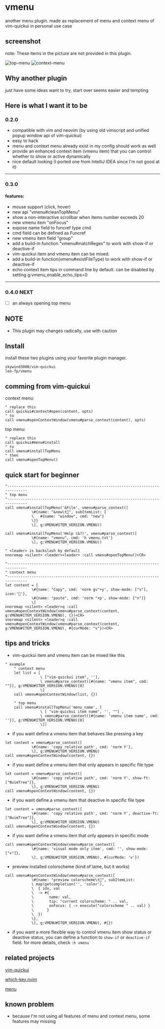 # vmenu
another menu plugin. made as replacement of menu and context menu of vim-quickui in personal use
case

## screenshot
note: These items in the picture are not provided in this plugin.

![top-menu](./screenshot/top-menu.png)
![context-menu](./screenshot/context-menu.png)

## Why another plugin
just have some ideas want to try, start over seems easier and tempting

## Here is what I want it to be
### 0.2.0
* compatible with vim and neovim (by using old vimscript and unified popup window api of vim-quickui)
* easy to hack
* menu and context menu already exist in my config should work as well
* provide an enhanced context item (vmenu item) that you can control whether to show or active dynamically
* nice default looking (I ported one from IntelliJ IDEA since I'm not good at it)

---

### 0.3.0
#### features:
* mouse support (click, hover)
* new api "vmenu#cleanTopMenu"
* show a non-interactive scrollbar when items number exceeds 20
* new vmenu item "onFocus"
* expose name field to funcref type cmd
* cmd field can be defined as Funcref
* new vmenu item field "group"
* add a build-in function "vmenu#matchRegex" to work with show-if or deactive-if
* vim-quickui item and vmenu item can be mixed.
* add a build-in function(vmenu#existFileType) to work with show-if or deactive-if
* echo context item tips in command line by default. can be disabled by setting g:vmenu_enable_echo_tips=0

---

### 0.4.0 NEXT
- [ ] an always opening top menu

## NOTE
* This plugin may changes radically, use with caution

## Install
install these two plugins using your favorite plugin manager.
```
skywind3000/vim-quickui
leo-fp/vmenu

```
## comming from vim-quickui
context menu:
```vimscript
" replace this
call quickui#context#open(content, opts)
" to
call vmenu#openContextWindow(vmenu#parse_context(content), opts)

```
top menu:
```vimscript
" replace this
call quickui#menu#install
" to
call vmenu#installTopMenu
" then
call vmenu#openTopMenu()

```

## quick start for beginner
```vimscript
"-------------------------------------------------------------------------------
" top menu
"-------------------------------------------------------------------------------
call vmenu#installTopMenu('&File', vmenu#parse_context([
            \#{name: "&new\t", subItemList: [
            \   #{name: "window", cmd: "new"}
            \]}
            \], g:VMENU#ITEM_VERSION.VMENU))

call vmenu#installTopMenu('Help (&?)', vmenu#parse_context([
            \#{name: "vmenu", cmd: 'h vmenu.txt'}
            \], g:VMENU#ITEM_VERSION.VMENU))

" <leader> is backslash by default
nnoremap <silent> <leader><leader> :call vmenu#openTopMenu()<CR>

"-------------------------------------------------------------------------------
" context menu
"-------------------------------------------------------------------------------
let content = [
            \#{name: "Copy", cmd: 'norm gv"+y', show-mode: ["v"], icon:'󰆏'},
            \#{name: "paste", cmd: 'norm "+p', show-mode: ["n"]}
            \]
nnoremap <silent> <leader>q :call vmenu#openContextWindow(vmenu#parse_context(content, g:VMENU#ITEM_VERSION.VMENU), {})<CR>
vnoremap <silent> <leader>q :call vmenu#openContextWindow(vmenu#parse_context(content, g:VMENU#ITEM_VERSION.VMENU), #{curMode: "v"})<CR>

```

## tips and tricks
* vim-quickui item and vmenu item can be mixed like this
```vimscript
" example
    " context menu
    let list = [
                \ ["vim-quickui item", ''],
                \ vmenu#parse_context([#{name: "vmenu item", cmd: ""}], g:VMENU#ITEM_VERSION.VMENU)[0]
                \]
    call vmenu#openContextWindow(list, {})

    " top menu
    call vmenu#installTopMenu('menu_name', [
                \ [ "vim-quickui item name", '', ""] ,
                \ vmenu#parse_context([#{name: 'vmenu item name', cmd: ''}], g:VMENU#ITEM_VERSION.VMENU)[0]
                \])
```

* if you want define a vmenu item that behaves like pressing a key
```vimscript
let content = vmenu#parse_context([
            \#{name: 'copy relative path', cmd: 'norm Y'},
            \], g:VMENU#ITEM_VERSION.VMENU)
call vmenu#openContextWindow(content, {})

```
* if you want define a vmenu item that only appears in specific file type
```vimscript
let content = vmenu#parse_context([
            \#{name: 'copy relative path', cmd: 'norm Y', show-ft: ["NvimTree"]},
            \], g:VMENU#ITEM_VERSION.VMENU)
call vmenu#openContextWindow(content, {})

```
* if you want define a vmenu item that deactive in specific file type
```vimscript
let content = vmenu#parse_context([
            \#{name: 'copy relative path', cmd: 'norm Y', deactive-ft: ["NvimTree"]},
            \], g:VMENU#ITEM_VERSION.VMENU)
call vmenu#openContextWindow(content, {})

```

* if you want define a vmenu item that only appears in specific mode
```vimscript
call vmenu#openContextWindow(vmenu#parse_context([
            \#{name: 'visual mode only item', cmd: '', show-mode: ["v"]},
            \], g:VMENU#ITEM_VERSION.VMENU), #{curMode: 'v'})

```

* preview installed colorscheme (kind of lame, but it works)
```vimscript
call vmenu#openContextWindow(vmenu#parse_context([
            \#{name: "preview colorscheme\t", subItemList:
            \ map(getcompletion('', 'color'),
            \  { idx, val
            \  -> #{
            \       name: val,
            \       tip: "current colorscheme: " .. val,
            \       onFocus: { -> execute("colorscheme " .. val) }
            \      }
            \  })
            \},
            \], g:VMENU#ITEM_VERSION.VMENU), #{})
```

* if you want a more flexible way to control vmenu item show status or deactive status, you can
define a function to `show-if` or `deactive-if` field. for more details, check `:h vmenu`

## related projects
[vim-quickui](https://github.com/skywind3000/vim-quickui)

[which-key.nvim](https://github.com/folke/which-key.nvim)

[menu](https://github.com/nvzone/menu)

## known problem
* because I'm not using all features of menu and context menu, some features may missing
